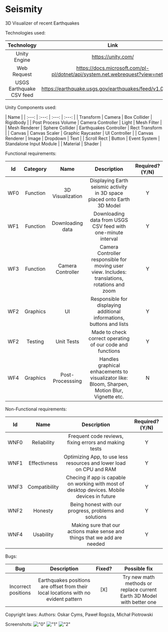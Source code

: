 # Seismity
3D Visualizer of recent Earthquakes



Technologies used:

| Technology | Link |
| :---: | :---: |
| Unity Engine | https://unity.com/ |
| Web Request | https://docs.microsoft.com/pl-pl/dotnet/api/system.net.webrequest?view=net-5.0 |
| USGS Earthquake CSV feed | https://earthquake.usgs.gov/earthquakes/feed/v1.0/csv.php |



Unity Components used:

| Name |
| :---: | :---: | :---: | :---: |
| Transform | Camera | Box Collider | Rigidbody | 
| Post Process Volume | Camera Controller | Light | Mesh Filter |
| Mesh Renderer | Sphere Collider | Earthquakes Controller | Rect Transform |
| Canvas | Canvas Scaler | Graphic Raycaster | UI Controller |
| Canvas Renderer | Image | Dropdown | Text |
| Scroll Rect | Button | Event System | Standalone Input Module |
| Material | Shader |



Functional requirements:

| Id | Category | Name | Description | Required?(Y/N) |
| :---: | :---: | :---: | :---: | :---: |
| WF0 | Function | 3D Visualization | Displaying Earth seismic activity in 3D space placed onto Earth 3D Model | Y |
| WF1 | Function | Downloading data | Downloading data from USGS CSV feed with one-minute interval | Y |
| WF3 | Function | Camera Controller | Camera Controller responsible for moving user view. Includes: translations, rotations and zoom | Y |
| WF2 | Graphics | UI | Responsible for displaying additional informations, buttons and lists  | Y |
| WF2 | Testing | Unit Tests | Made to check correct operating of our code and functions | Y |
| WF4 | Graphics | Post-Processsing | Handles graphical enhacements to visualizator like: Bloom, Sharpen, Motion Blur, Vignette etc. | N |



Non-Functional requirements:

| Id | Name | Description | Required?(Y/N) |
| :---: | :---: | :---: | :---: |
| WNF0 | Reliability | Frequent code reviews, fixing errors and making tests | Y |
| WNF1 | Effectivness | Optimizing App, to use less resources and lower load on CPU and RAM | Y |
| WNF3 | Compatibility | Checing if app is capable on working with most of desktop devices. Mobile devices in future | Y |
| WNF2 | Honesty | Being honest with our progress, problems and solutions | Y |
| WNF4 | Usability | Making sure that our actions make sense and things that we add are needed | Y |



Bugs:

| Bug | Description | Fixed? | Possible fix |
| :---: | :---: | :---: | :---: |
| Incorrect positions | Earthquakes positions are offset from their local locations with no evident pattern | [X] | Try new math methods or replace current Earth 3D Model with better one |



Copyright laws:
Authors: Oskar Cyms, Paweł Rogoża, Michał Piotrowski



Screenshots:
!["0"](/Assets/Screenshots/0.png?raw=true)
!["1"](/Assets/Screenshots/1.png?raw=true)
!["2"](/Assets/Screenshots/2.png?raw=true)
